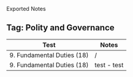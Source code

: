 Exported Notes

## Tag: Polity and Governance

|Test|Notes|
|---|---|
|9. Fundamental Duties (18)|/|
|9. Fundamental Duties (18)|test - test|

